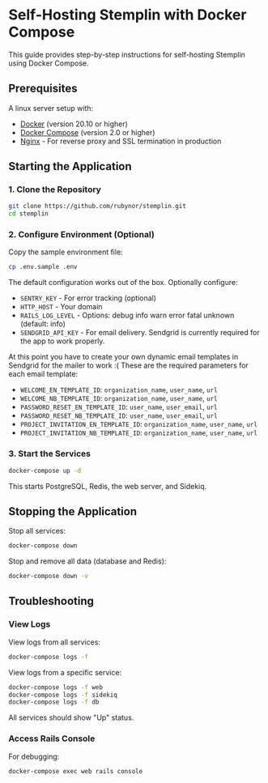 # Self-Hosting Stemplin with Docker Compose

This guide provides step-by-step instructions for self-hosting Stemplin using Docker Compose.

## Prerequisites

A linux server setup with:

- [Docker](https://docs.docker.com/get-docker/) (version 20.10 or higher)
- [Docker Compose](https://docs.docker.com/compose/install/) (version 2.0 or higher)
- [Nginx](https://nginx.org/) - For reverse proxy and SSL termination in production

## Starting the Application

### 1. Clone the Repository

```bash
git clone https://github.com/rubynor/stemplin.git
cd stemplin
```

### 2. Configure Environment (Optional)

Copy the sample environment file:

```bash
cp .env.sample .env
```

The default configuration works out of the box. Optionally configure:
- `SENTRY_KEY` - For error tracking (optional)
- `HTTP_HOST` - Your domain
- `RAILS_LOG_LEVEL` - Options: debug info warn error fatal unknown (default: info)
- `SENDGRID_API_KEY` - For email delivery. Sendgrid is currently required for the app to work properly.

At this point you have to create your own dynamic email templates in Sendgrid for the mailer to work :(
These are the required parameters for each email template:

- `WELCOME_EN_TEMPLATE_ID`: `organization_name`, `user_name`, `url`
- `WELCOME_NB_TEMPLATE_ID`: `organization_name`, `user_name`, `url`
- `PASSWORD_RESET_EN_TEMPLATE_ID`: `user_name`, `user_email`, `url`
- `PASSWORD_RESET_NB_TEMPLATE_ID`: `user_name`, `user_email`, `url`
- `PROJECT_INVITATION_EN_TEMPLATE_ID`: `organization_name`, `user_name`, `url`
- `PROJECT_INVITATION_NB_TEMPLATE_ID`: `organization_name`, `user_name`, `url`

### 3. Start the Services

```bash
docker-compose up -d
```

This starts PostgreSQL, Redis, the web server, and Sidekiq.

## Stopping the Application

Stop all services:
```bash
docker-compose down
```

Stop and remove all data (database and Redis):
```bash
docker-compose down -v
```

## Troubleshooting

### View Logs

View logs from all services:
```bash
docker-compose logs -f
```

View logs from a specific service:
```bash
docker-compose logs -f web
docker-compose logs -f sidekiq
docker-compose logs -f db
```

All services should show "Up" status.

### Access Rails Console

For debugging:
```bash
docker-compose exec web rails console
```
